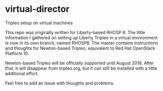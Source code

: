 # virtual-director
Tripleo setup on virtual machines

This repo was originally written for Liberty-based RHOSP 8. The little information I gathered on setting up Liberty Tripleo in a virtual environment is now in its own branch, named RHOSP8. The master contains instructions and thoughts for Newton-based Tripleo, equivalent to Red Hat OpenStack Platform 10.

Newton-based Tripleo will be officially supported until August 2018. After that, it will disappear from tripleo.org, but it can still be installed with a little additional effort.

Feel free to add an Issue with thoughts and problems.
